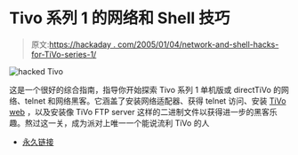 # Tivo 系列 1 的网络和 Shell 技巧

> 原文:[https://hackaday . com/2005/01/04/network-and-shell-hacks-for-TiVo-series-1/](https://hackaday.com/2005/01/04/network-and-shell-hacks-for-tivo-series-1/)

![hacked Tivo](../Images/3bb75eb66860842dfaad6f0bad391e0c.png)

这是一个很好的综合指南，指导你开始探索 Tivo 系列 1 单机版或 directTiVo 的网络、telnet 和网络黑客。它涵盖了安装网络适配器、获得 telnet 访问、安装 [TiVo web](http://tivo.lightn.org/) ，以及安装像 TiVo FTP server 这样的二进制文件以获得进一步的黑客乐趣。熬过这一关，成为派对上唯一一个能说流利 TiVo 的人

*   [永久链接](http://tivo.stevejenkins.com/network_cd.html#_Toc67665652)